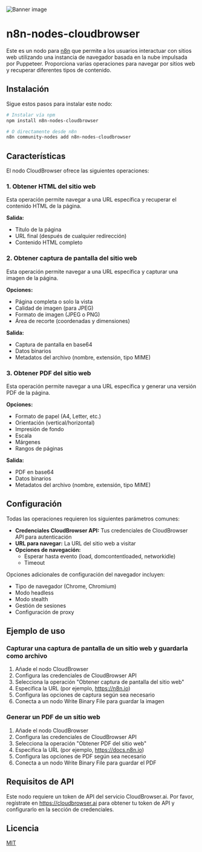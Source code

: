 ![Banner image](https://user-images.githubusercontent.com/10284570/173569848-c624317f-42b1-45a6-ab09-f0ea3c247648.png)

# n8n-nodes-cloudbrowser

Este es un nodo para [n8n](https://n8n.io/) que permite a los usuarios interactuar con sitios web utilizando una instancia de navegador basada en la nube impulsada por Puppeteer. Proporciona varias operaciones para navegar por sitios web y recuperar diferentes tipos de contenido.

## Instalación

Sigue estos pasos para instalar este nodo:

```bash
# Instalar vía npm
npm install n8n-nodes-cloudbrowser

# O directamente desde n8n
n8n community-nodes add n8n-nodes-cloudbrowser
```

## Características

El nodo CloudBrowser ofrece las siguientes operaciones:

### 1. Obtener HTML del sitio web

Esta operación permite navegar a una URL específica y recuperar el contenido HTML de la página.

**Salida:**
- Título de la página
- URL final (después de cualquier redirección)
- Contenido HTML completo

### 2. Obtener captura de pantalla del sitio web

Esta operación permite navegar a una URL específica y capturar una imagen de la página.

**Opciones:**
- Página completa o solo la vista
- Calidad de imagen (para JPEG)
- Formato de imagen (JPEG o PNG)
- Área de recorte (coordenadas y dimensiones)

**Salida:**
- Captura de pantalla en base64
- Datos binarios
- Metadatos del archivo (nombre, extensión, tipo MIME)

### 3. Obtener PDF del sitio web

Esta operación permite navegar a una URL específica y generar una versión PDF de la página.

**Opciones:**
- Formato de papel (A4, Letter, etc.)
- Orientación (vertical/horizontal)
- Impresión de fondo
- Escala
- Márgenes
- Rangos de páginas

**Salida:**
- PDF en base64
- Datos binarios
- Metadatos del archivo (nombre, extensión, tipo MIME)

## Configuración

Todas las operaciones requieren los siguientes parámetros comunes:

- **Credenciales CloudBrowser API:** Tus credenciales de CloudBrowser API para autenticación
- **URL para navegar:** La URL del sitio web a visitar
- **Opciones de navegación:**
  - Esperar hasta evento (load, domcontentloaded, networkidle)
  - Timeout

Opciones adicionales de configuración del navegador incluyen:
- Tipo de navegador (Chrome, Chromium)
- Modo headless
- Modo stealth
- Gestión de sesiones
- Configuración de proxy

## Ejemplo de uso

### Capturar una captura de pantalla de un sitio web y guardarla como archivo

1. Añade el nodo CloudBrowser
2. Configura las credenciales de CloudBrowser API
3. Selecciona la operación "Obtener captura de pantalla del sitio web"
4. Especifica la URL (por ejemplo, https://n8n.io)
5. Configura las opciones de captura según sea necesario
6. Conecta a un nodo Write Binary File para guardar la imagen

### Generar un PDF de un sitio web

1. Añade el nodo CloudBrowser
2. Configura las credenciales de CloudBrowser API
3. Selecciona la operación "Obtener PDF del sitio web"
4. Especifica la URL (por ejemplo, https://docs.n8n.io)
5. Configura las opciones de PDF según sea necesario
6. Conecta a un nodo Write Binary File para guardar el PDF

## Requisitos de API

Este nodo requiere un token de API del servicio CloudBrowser.ai. Por favor, regístrate en https://cloudbrowser.ai para obtener tu token de API y configurarlo en la sección de credenciales.

## Licencia

[MIT](LICENSE.md)
